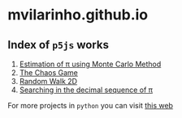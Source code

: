 # mvilarinho.github.io

## Index of `p5js` works

1. [Estimation of π using Monte Carlo Method](http://mvilarinho.github.io/piEstimation)
2. [The Chaos Game](https://mvilarinho.github.io/p5js-chaos-game)
3. [Random Walk 2D](https://mvilarinho.github.io/randomWalk)
3. [Searching in the decimal sequence of π](https://mvilarinho.github.io/piDigits)

For more projects in `python` you can visit [this web](http://mvilarinho.pythonanywhere.com) 
